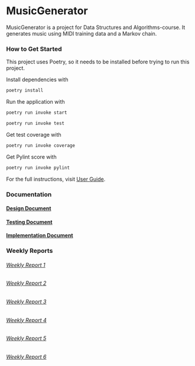 # MusicGenerator
MusicGenerator is a project for Data Structures and Algorithms-course. It generates music using MIDI training data and a Markov chain.

### How to Get Started
This project uses Poetry, so it needs to be installed before trying to run this project. 

Install dependencies with

```bash
poetry install
```

Run the application with

```bash
poetry run invoke start
```

```bash
poetry run invoke test
```

Get test coverage with

```bash
poetry run invoke coverage
```

Get Pylint score with

```bash
poetry run invoke pylint
```

For the full instructions, visit [User Guide](https://github.com/AapoTuulentie/MusicGenerator/blob/main/Documentation/User_guide.md).

### Documentation

#### [Design Document](https://github.com/AapoTuulentie/MusicGenerator/blob/main/Documentation/Design_document.md)

#### [Testing Document](https://github.com/AapoTuulentie/MusicGenerator/blob/main/Documentation/Testing_document.md)

#### [Implementation Document](https://github.com/AapoTuulentie/MusicGenerator/blob/main/Documentation/Implementation_document.md)

### Weekly Reports

###### [Weekly Report 1](https://github.com/AapoTuulentie/MusicGenerator/blob/main/Documentation/Weekly_report1.md)

###### [Weekly Report 2](https://github.com/AapoTuulentie/MusicGenerator/blob/main/Documentation/Weekly_report2.md)

###### [Weekly Report 3](https://github.com/AapoTuulentie/MusicGenerator/blob/main/Documentation/Weekly_report3.md)

###### [Weekly Report 4](https://github.com/AapoTuulentie/MusicGenerator/blob/main/Documentation/Weekly_report4.md)

###### [Weekly Report 5](https://github.com/AapoTuulentie/MusicGenerator/blob/main/Documentation/Weekly_report5.md)

###### [Weekly Report 6](https://github.com/AapoTuulentie/MusicGenerator/blob/main/Documentation/Weekly_report6.md)
